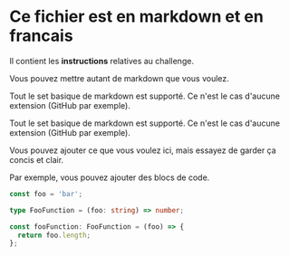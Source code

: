 # Ce fichier est en markdown et en francais

Il contient les **instructions** relatives au challenge.

Vous pouvez mettre autant de markdown que vous voulez.

Tout le set basique de markdown est supporté. Ce n'est le cas d'aucune extension (GitHub par exemple).

Tout le set basique de markdown est supporté. Ce n'est le cas d'aucune extension (GitHub par exemple).

Vous pouvez ajouter ce que vous voulez ici, mais essayez de garder ça concis et clair.

Par exemple, vous pouvez ajouter des blocs de code.

```typescript
const foo = 'bar';

type FooFunction = (foo: string) => number;

const fooFunction: FooFunction = (foo) => {
  return foo.length;
};
```
